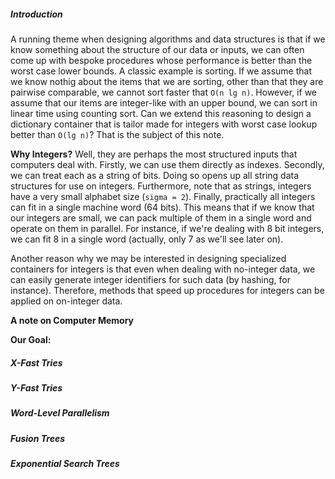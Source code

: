 ##### Introduction
A running theme when designing algorithms and data structures is that if we know something about the structure of our data or inputs, we can often come up with bespoke procedures whose performance is better than the worst case lower bounds. A classic example is sorting. If we assume that we know nothig about the items that we are sorting, other than that they are pairwise comparable, we cannot sort faster that `O(n lg n)`. However, if we assume that our items are integer-like with an upper bound, we can sort in linear time using counting sort. Can we extend this reasoning to design a dictionary container that is tailor made for integers with worst case lookup better than `O(lg n)`? That is the subject of this note.

**Why Integers?** Well, they are perhaps the most structured inputs that computers deal with. Firstly, we can use them directly as indexes. Secondly, we can treat each as a string of bits. Doing so opens up all string data structures for use on integers. Furthermore, note that as strings, integers have a very small alphabet size (`sigma = 2`). Finally, practically all integers can fit in a single machine word (64 bits). This means that if we know that our integers are small, we can pack multiple of them in a single word and operate on them in parallel. For instance, if we're dealing with 8 bit integers, we can fit 8 in a single word (actually, only 7 as we'll see later on). 

Another reason why we may be interested in designing specialized containers for integers is that even when dealing with no-integer data, we can easily generate integer identifiers for such data (by hashing, for instance). Therefore, methods that speed up procedures for integers can be applied on on-integer data.

**A note on Computer Memory**

**Our Goal:**
##### X-Fast Tries
##### Y-Fast Tries
##### Word-Level Parallelism
##### Fusion Trees
##### Exponential Search Trees